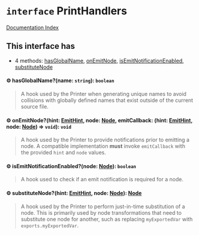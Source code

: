 # `interface` PrintHandlers

[Documentation Index](../README.md)

## This interface has

- 4 methods:
[hasGlobalName](#-hasglobalnamename-string-boolean),
[onEmitNode](#-onemitnodehint-emithint-node-node-emitcallback-hint-emithint-node-node--void-void),
[isEmitNotificationEnabled](#-isemitnotificationenablednode-node-boolean),
[substituteNode](#-substitutenodehint-emithint-node-node-node)


#### ⚙ hasGlobalName?(name: `string`): `boolean`

> A hook used by the Printer when generating unique names to avoid collisions with
> globally defined names that exist outside of the current source file.



#### ⚙ onEmitNode?(hint: [EmitHint](../enum.EmitHint/README.md), node: [Node](../interface.Node/README.md), emitCallback: (hint: [EmitHint](../enum.EmitHint/README.md), node: [Node](../interface.Node/README.md)) => `void`): `void`

> A hook used by the Printer to provide notifications prior to emitting a node. A
> compatible implementation **must** invoke `emitCallback` with the provided `hint` and
> `node` values.



#### ⚙ isEmitNotificationEnabled?(node: [Node](../interface.Node/README.md)): `boolean`

> A hook used to check if an emit notification is required for a node.



#### ⚙ substituteNode?(hint: [EmitHint](../enum.EmitHint/README.md), node: [Node](../interface.Node/README.md)): [Node](../interface.Node/README.md)

> A hook used by the Printer to perform just-in-time substitution of a node. This is
> primarily used by node transformations that need to substitute one node for another,
> such as replacing `myExportedVar` with `exports.myExportedVar`.



